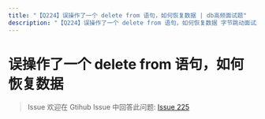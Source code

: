 ```yaml
---
title: "【Q224】误操作了一个 delete from 语句，如何恢复数据 | db高频面试题"
description: "【Q224】误操作了一个 delete from 语句，如何恢复数据 字节跳动面试题、阿里腾讯面试题、美团小米面试题。"
---
```


# 误操作了一个 delete from 语句，如何恢复数据

> Issue
> 欢迎在 Gtihub Issue 中回答此问题: [Issue 225](https://github.com/shfshanyue/Daily-Question/issues/225)
